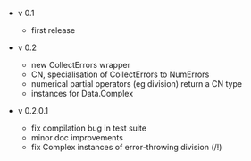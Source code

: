 * v 0.1
  * first release

* v 0.2
  * new CollectErrors wrapper
  * CN, specialisation of CollectErrors to NumErrors
  * numerical partial operators (eg division) return a CN type
  * instances for Data.Complex

* v 0.2.0.1
  * fix compilation bug in test suite
  * minor doc improvements
  * fix Complex instances of error-throwing division (/!)
